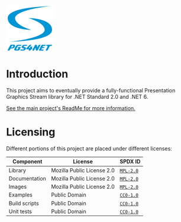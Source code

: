 ﻿<!--
    Copyright 2023 William Swartzendruber

    This Source Code Form is subject to the terms of the Mozilla Public License, v. 2.0. If a
    copy of the MPL was not distributed with this file, You can obtain one at
    https://mozilla.org/MPL/2.0/.

    SPDX-License-Identifier: MPL-2.0
-->

![PGS4NET Logo](./PGS4NET/PackageIcon.png)

# Introduction

This project aims to eventually provide a fully-functional Presentation Graphics Stream library
for .NET Standard 2.0 and .NET 6.

[See the main project's ReadMe for more information.](PGS4NET/ReadMe.md)

# Licensing

Different portions of this project are placed under different licenses:

| Component     | License                    | SPDX ID                           |
|---------------|----------------------------|-----------------------------------|
| Library       | Mozilla Public License 2.0 | [`MPL-2.0`](LICENSES/MPL-2.0.txt) |
| Documentation | Mozilla Public License 2.0 | [`MPL-2.0`](LICENSES/MPL-2.0.txt) |
| Images        | Mozilla Public License 2.0 | [`MPL-2.0`](LICENSES/MPL-2.0.txt) |
| Examples      | Public Domain              | [`CC0-1.0`](LICENSES/CC0-1.0.txt) |
| Build scripts | Public Domain              | [`CC0-1.0`](LICENSES/CC0-1.0.txt) |
| Unit tests    | Public Domain              | [`CC0-1.0`](LICENSES/CC0-1.0.txt) |
